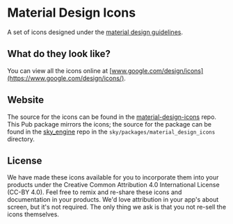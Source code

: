 Material Design Icons
=====================

A set of icons designed under the
[material design guidelines](http://www.google.com/design/spec).

What do they look like?
----------------------

You can view all the icons online at
[www.google.com/design/icons](https://www.google.com/design/icons/).

Website
--------

The source for the icons can be found in the
[material-design-icons](https://github.com/google/material-design-icons) repo.
This Pub package mirrors the icons; the source for the package can be found in the
[sky_engine](https://github.com/domokit/sky_engine) repo in the
`sky/packages/material_design_icons` directory.

License
-------

We have made these icons available for you to incorporate them into your
products under the Creative Common Attribution 4.0 International License
(CC-BY 4.0). Feel free to remix and re-share these icons and documentation in
your products. We'd love attribution in your app's about screen, but it's not
required. The only thing we ask is that you not re-sell the icons themselves.
